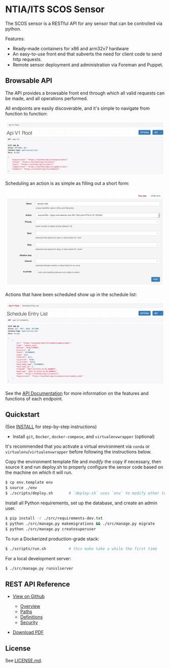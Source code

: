 NTIA/ITS SCOS Sensor
====================

The SCOS sensor is a RESTful API for any sensor that can be controlled via python.

Features:
  - Ready-made containers for x86 and arm32v7 hardware
  - An easy-to-use front end that subverts the need for client code to send http requests.
  - Remote sensor deployment and administration via Foreman and Puppet.
  
Browsable API
-------------
The API provides a browsable front end through which all valid requests can be made,
and all operations performed. 

All endpoints are easily discoverable, and it's simple
to navigate from function to function:

![Browsable API Root](/docs/img/browsable_api_root.png?raw=true)

Scheduling an action is as simple as filling out a short form:

![Browsable API Submission](/docs/img/browsable_api_submit.png?raw=true)

Actions that have been scheduled show up in the schedule list:

![Browsable API Schedule List](/docs/img/browsable_api_schedule_list.png?raw=true)

See the [API Documentation](xxx) for more information on the features and functions
of each endpoint.

Quickstart
----------

(See [INSTALL](INSTALL.md) for step-by-step instructions)

  - Install `git`, `Docker`, `docker-compose`, and `virtualenvwrapper` (optional)
  
It's recommended that you activate a virtual environment via `conda` or 
`virtualenv`/`virtualenvwrapper` before following the instructions below.

Copy the environment template file and *modify* the copy if necessary, then source 
it and run deploy.sh to properly configure the sensor code based on the machine on
which it will run.
```bash
$ cp env.template env
$ source ./env
$ ./scripts/deploy.sh       # `deploy.sh` uses `env` to modify other templates
```

Install all Python requirements, set up the database, and create an admin user.
```bash
$ pip install -r ./src/requirements-dev.txt
$ python ./src/manage.py makemigrations && ./src/manage.py migrate
$ python ./src/manage.py createsuperuser
```

To run a Dockerized production-grade stack:
```bash
$ ./scripts/run.sh          # this make take a while the first time
```

For a local development server:
```bash
$ ./src/manage.py runsslserver
```

REST API Reference
------------------

 - [View on Github](docs/api/openapi.adoc)
   - [Overview](docs/api/openapi.adoc#_overview)
   - [Paths](docs/api/openapi.adoc#paths)
   - [Definitions](docs/api/openapi.adoc#definitions)
   - [Security](docs/api/openapi.adoc#_securityscheme)

 - [Download PDF](https://github.com/NTIA/scos-sensor/raw/master/docs/api/openapi.pdf)
 
 License
 -------
 See [LICENSE.md](LICENSE.md).
